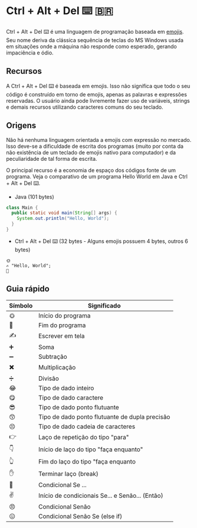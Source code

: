 # Ctrl + Alt + Del ⌨️ 🇧🇷

Ctrl + Alt + Del ⌨️ é uma linguagem de programação baseada em [emojis](https://pt.wikipedia.org/wiki/Emoji). Seu nome deriva da clássica sequência de teclas do MS Windows usada em situações onde a máquina não responde como esperado, gerando impaciência e ódio.

## Recursos

A Ctrl + Alt + Del ⌨️ é baseada em emojis. Isso não significa que todo o seu código é construído em torno de emojis, apenas as palavras e expressões reservadas. O usuário ainda pode livremente fazer uso de variáveis, strings e demais recursos utilizando caracteres comuns do seu teclado.

## Origens

Não há nenhuma linguagem orientada a emojis com expressão no mercado. Isso deve-se a dificuldade de escrita dos programas (muito por conta da não existência de um teclado de emojis nativo para computador) e da peculiaridade de tal forma de escrita.

O principal recurso é a economia de espaço dos códigos fonte de um programa. Veja o comparativo de um programa Hello World em Java e Ctrl + Alt + Del ⌨️.

* Java (101 bytes)

```java
class Main {
  public static void main(String[] args) {
    System.out.println("Hello, World");
  }
}
```

* Ctrl + Alt + Del ⌨️ (32 bytes - Alguns emojis possuem 4 bytes, outros 6 bytes)

```
🌞
✍️ "Hello, World";
🌚
```

## Guia rápido

| Símbolo  | Significado |
| ------------- | ------------- |
| 🌞 | Início do programa |
| 🌚 | Fim do programa |
| ✍️ | Escrever em tela |
| ➕ | Soma |
| ➖ | Subtração |
| ✖️ | Multiplicação |
| ➗ | Divisão |
| 😂 | Tipo de dado inteiro |
| 😋 | Tipo de dado caractere |
| 😎 | Tipo de dado ponto flutuante |
| 😙 | Tipo de dado ponto flutuante de dupla precisão |
| 😣 | Tipo de dado cadeia de caracteres |
| 👉 | Laço de repetição do tipo "para" |
| 👇 | Início de laço do tipo "faça enquanto" |
| 👆 | Fim do laço do tipo "faça enquanto |
| ✋ | Terminar laço (break) |
| 🤔 | Condicional Se ... |
| ✌️ | Início de condicionais Se... e Senão... (Então) |
| 😠 | Condicional Senão |
| 😖 | Condicional Senão Se (else if) |


